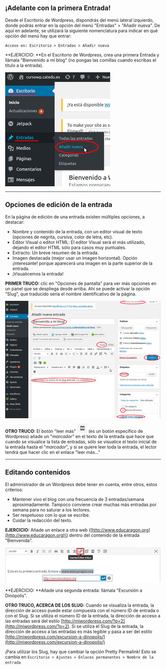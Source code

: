 ## ¡Adelante con la primera Entrada!

Desde el Escritorio de Wordpress, dispondrás del menú lateral izquierdo, donde podrás entrar en la opción del menú "Entradas" &gt; "Añadir nueva". De aquí en adelante, se utilizará la siguiente nomenclatura para indicar en qué opción del menú hay que entrar:

```
Acceso en: Escritorio > Entradas > Añadir nueva
```

**EJERCICIO: **En el Escritorio de Wordpress, crea una primera Entrada y llámala "Bienvenido a mi blog" \(no pongas las comillas cuando escribas el título a la entrada\).

![](/assets/nueva_entrada.png)

---

## Opciones de edición de la entrada

En la página de edición de una entrada existen múltiples opciones, a destacar:

* Nombre y contenido de la entrada, con un editor visual de texto \(opciones de negrita, cursiva, color de letra, etc\).
* Editor Visual o editor HTML: El editor Visual será el más utilizado, dejando el editor HTML sólo para casos muy puntuales.
* Extracto: Un breve resumen de la entrada.
* Imagen destacada \(mejor usar un imagen horizontal\). Opción ¡interesante! porque aparecerá una imagen en la parte superior de la entrada.
* ¡Visualicemos la entrada!

**PRIMER TRUCO:** clic en "Opciones de pantalla" para ver más opciones en un panel que se despliega desde arriba. Ahí se puede activar la opción "Slug", que traducido sería el nombre identificativo de la página.

![](/assets/editar_entrada_blog.png)

**OTRO TRUCO:** El botón "leer más"  ![](/assets/leer-mas.png) \(es un botón específico de Wordpress\) añade un "_marcador_" en el texto de la entrada que hace que cuando se visualice la lista de entradas, sólo se visualice el texto inicial de la entrada hasta el "_marcador_", y si se quiere leer toda la entrada, el lector tendrá que hacer clic en el enlace "leer más..."

---

## Editando contenidos

El administrador de un Wordpress debe tener en cuenta, entre otros, estos criterios:

* Mantener vivo el blog con una frecuencia de 3 entradas/semana aproximadamente. Tampoco conviene crear muchas más entradas por semana para no saturar a los lectores.
* Ser respetuoso con lo que se escribe.
* Cuidar la redacción del texto.

**EJERCICIO:** Añade un enlace a otra web \([http://www.educaragon.org](http://www.educaragon.org)\) dentro del contenido de la entrada "Bienvenida".

![](/assets/crear-enlace.png)

**EJERCICIO: **Añade una segunda entrada: llámala "Excursión a Dinópolis".

**OTRO TRUCO, ACERCA DE LOS SLUG:** Cuando se visualiza la entrada, la dirección de acceso puede estar compuesta con el número ID de entrada o con el Slug. Si se utiliza el número ID de la entrada, la dirección de acceso a las entradas será del estilo [http://miwordpress.com/?p=2](http://miwordpress.com/?p=2). Si se utiliza el Slug de la entrada, la dirección de acceso a las entradas es más legible y pasa a ser del estilo  [http://miwordpress.com/excursion-a-dinopolis/](http://miwordpress.com/excursion-a-dinopolis/)

¡Para utilizar los Slug, hay que cambiar la opción Pretty Permalink! Esto se cambia en `Escritorio > Ajustes > Enlaces permanentes > Nombre de la entrada`

